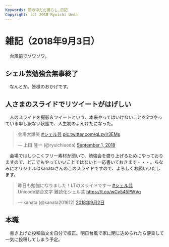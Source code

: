 ```yaml
---
Keywords: 頭の中だだ漏らし,日記
Copyright: (C) 2018 Ryuichi Ueda
---
```


# 雑記（2018年9月3日）

　台風前でソワソワ。

## シェル芸勉強会無事終了

　なんとか。皆様のおかげです。

## 人さまのスライドでリツイートがはげしい

　人のスライドを撮影＆ツイートという、本来やってはいけないことを2つやっている申し訳ない状態で、人生初のよんけたになった。


<blockquote class="twitter-tweet" data-partner="tweetdeck"><p lang="ja" dir="ltr">会場大爆笑 <a href="https://twitter.com/hashtag/%E3%82%B7%E3%82%A7%E3%83%AB%E8%8A%B8?src=hash&amp;ref_src=twsrc%5Etfw">#シェル芸</a> <a href="https://t.co/qLzyIr3EMs">pic.twitter.com/qLzyIr3EMs</a></p>&mdash; 上田 隆一 (@ryuichiueda) <a href="https://twitter.com/ryuichiueda/status/1035806217384288256?ref_src=twsrc%5Etfw">September 1, 2018</a></blockquote>
<script async src="https://platform.twitter.com/widgets.js" charset="utf-8"></script>

　会場ではしつこくフリー素材か聞いて、勉強会を盛り上げるためにやっておりますので、どこでもやっていいことではないと一応書いておきます・・・。ちなみにオリジナルはkanataさんのこのスライドですので、よろしくお願いいたします。

<blockquote class="twitter-tweet" data-lang="ja"><p lang="ja" dir="ltr">昨日も勉強になりました！LTのスライドです〜 <a href="https://twitter.com/hashtag/%E3%82%B7%E3%82%A7%E3%83%AB%E8%8A%B8?src=hash&amp;ref_src=twsrc%5Etfw">#シェル芸</a> <br>Unicode結合文字 難読化シェル芸 <a href="https://t.co/wCv545PWVq">https://t.co/wCv545PWVq</a></p>&mdash; kanata (@kanata201612) <a href="https://twitter.com/kanata201612/status/1036052835413057537?ref_src=twsrc%5Etfw">2018年9月2日</a></blockquote>


## 本職

　書き上げた投稿論文を自分で校正。明日台風で家に閉じ込められたら便乗して一気に投稿してしまう予定。
